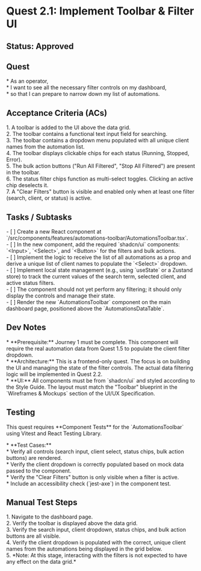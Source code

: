 # Quest 2.1: Implement Toolbar & Filter UI

## Status: Approved

## Quest

\* As an operator,  
\* I want to see all the necessary filter controls on my dashboard,  
\* so that I can prepare to narrow down my list of automations.

## Acceptance Criteria (ACs)

1\.  A toolbar is added to the UI above the data grid.  
2\.  The toolbar contains a functional text input field for searching.  
3\.  The toolbar contains a dropdown menu populated with all unique client names from the automation list.  
4\.  The toolbar displays clickable chips for each status (Running, Stopped, Error).  
5\.  The bulk action buttons ("Run All Filtered", "Stop All Filtered") are present in the toolbar.  
6\.  The status filter chips function as multi-select toggles. Clicking an active chip deselects it.  
7\.  A "Clear Filters" button is visible and enabled only when at least one filter (search, client, or
     status) is active.

## Tasks / Subtasks

\- \[ \] Create a new React component at \`/src/components/features/automations-toolbar/AutomationsToolbar.tsx\`.  
\- \[ \] In the new component, add the required \`shadcn/ui\` components: \`\<Input\>\`, \`\<Select\>\`, and
  \`\<Button\>\` for the filters and bulk actions.  
\- \[ \] Implement the logic to receive the list of all automations as a prop and derive a unique list of
  client names to populate the \`\<Select\>\` dropdown.  
\- \[ \] Implement local state management (e.g., using \`useState\` or a Zustand store) to track the current
  values of the search term, selected client, and active status filters.  
\- \[ \] The component should not yet perform any filtering; it should only display the controls and manage
  their state.  
\- \[ \] Render the new \`AutomationsToolbar\` component on the main dashboard page, positioned above the
  \`AutomationsDataTable\`.

## Dev Notes

\* \*\*Prerequisite:\*\* Journey 1 must be complete. This component will require the real automation data
  from Quest 1.5 to populate the client filter dropdown.  
\* \*\*Architecture:\*\* This is a frontend-only quest. The focus is on building the UI and managing the
  state of the filter controls. The actual data filtering logic will be implemented in Quest 2.2.  
\* \*\*UI:\*\* All components must be from \`shadcn/ui\` and styled according to the Style Guide. The layout
  must match the "Toolbar" blueprint in the \`Wireframes & Mockups\` section of the UI/UX Specification.

## Testing

This quest requires \*\*Component Tests\*\* for the \`AutomationsToolbar\` using Vitest and React Testing Library.

\* \*\*Test Cases:\*\*  
    \* Verify all controls (search input, client select, status chips, bulk action buttons) are rendered.  
    \* Verify the client dropdown is correctly populated based on mock data passed to the component.  
    \* Verify the "Clear Filters" button is only visible when a filter is active.  
    \* Include an accessibility check (\`jest-axe\`) in the component test.

## Manual Test Steps  

1\.  Navigate to the dashboard page.  
2\.  Verify the toolbar is displayed above the data grid.  
3\.  Verify the search input, client dropdown, status chips, and bulk action buttons are all visible.  
4\.  Verify the client dropdown is populated with the correct, unique client names from the automations
     being displayed in the grid below.  
5\.  \*Note: At this stage, interacting with the filters is not expected to have any effect on the data grid.\*  
